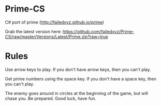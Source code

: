 Prime-CS
========

C# port of prime (http://failedxyz.github.io/prime)

Grab the latest version here: https://github.com/failedxyz/Prime-CS/raw/master/Versions/Latest/Prime.zip?raw=true

Rules
=======

Use arrow keys to play. If you don't have arrow keys, then you can't play.

Get prime numbers using the space key. If you don't have a space key, then you can't play.

The enemy goes around in circles at the beginning of the game, but will chase you. Be prepared. Good luck, have fun.
